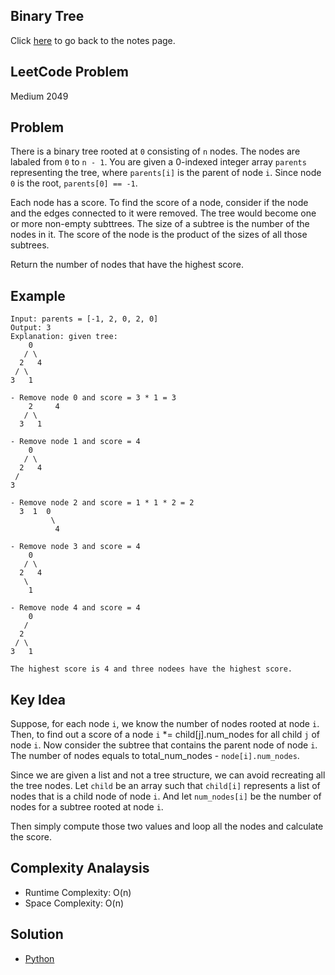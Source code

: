 ## Binary Tree
Click [here](../notes.md) to go back to the notes page.

## LeetCode Problem
Medium 2049

## Problem
There is a binary tree rooted at `0` consisting of `n` nodes. The nodes are labaled from `0` to `n - 1`. You are given a 0-indexed integer array `parents` representing the tree, where `parents[i]` is the parent of node `i`. Since node `0` is the root, `parents[0] == -1`.

Each node has a score. To find the score of a node, consider if the node and the edges connected to it were removed. The tree would become one or more non-empty subttrees. The size of a subtree is the number of the nodes in it. The score of the node is the product of the sizes of all those subtrees.

Return the number of nodes that have the highest score.

## Example
```
Input: parents = [-1, 2, 0, 2, 0]
Output: 3
Explanation: given tree:
    0
   / \
  2   4
 / \
3   1

- Remove node 0 and score = 3 * 1 = 3
    2     4
   / \
  3   1

- Remove node 1 and score = 4
    0
   / \
  2   4
 /
3

- Remove node 2 and score = 1 * 1 * 2 = 2
  3  1  0
         \
          4

- Remove node 3 and score = 4
    0
   / \
  2   4
   \
    1

- Remove node 4 and score = 4
    0
   /
  2
 / \
3   1

The highest score is 4 and three nodees have the highest score.
```

## Key Idea
Suppose, for each node `i`, we know the number of nodes rooted at node `i`. Then, to find out a score of a node `i` *= child[j].num_nodes for all child `j` of node `i`. Now consider the subtree that contains the parent node of node `i`. The number of nodes equals to total_num_nodes - `node[i].num_nodes`.


Since we are given a list and not a tree structure, we can avoid recreating all the tree nodes. Let `child` be an array such that `child[i]` represents a list of nodes that is a child node of node `i`. And let `num_nodes[i]` be the number of nodes for a subtree rooted at node `i`.

Then simply compute those two values and loop all the nodes and calculate the score.

## Complexity Analaysis
- Runtime Complexity: O(n)
- Space Complexity: O(n)

## Solution
- [Python](./solution.py)
